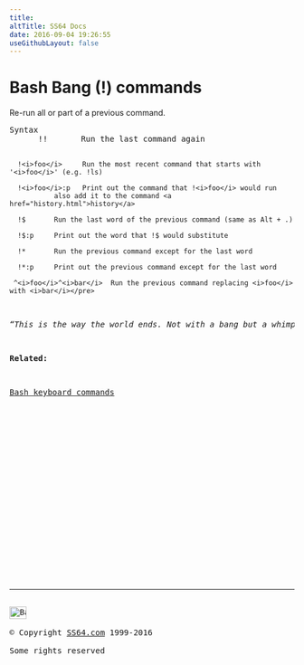 ```yaml
---
title:
altTitle: SS64 Docs
date: 2016-09-04 19:26:55
useGithubLayout: false
---
```

<!-- #BeginLibraryItem "/Library/head_osx.lbi" --><!-- #EndLibraryItem --><h1>Bash Bang (!) commands</h1> 
<p>Re-run all or part of a previous command. </p>
<pre>Syntax
      !!       Run the last command again

      !<i>foo</i>     Run the most recent command that starts with '<i>foo</i>' (e.g. !ls)

      !<i>foo</i>:p   Print out the command that !<i>foo</i> would run
               also add it to the command <a href="history.html">history</a>

      !$       Run the last word of the previous command (same as Alt + .)

      !$:p     Print out the word that !$ would substitute

      !*       Run the previous command except for the last word

      !*:p     Print out the previous command except for the last word

     ^<i>foo</i>^<i>bar</i>  Run the previous command replacing <i>foo</i> with <i>bar</i></pre>
<p class="quote"><i>“This is the way the world ends. Not with a bang but a whimper” - T.S. Eliot (The Hollow Men)</i></p>
<p><b>Related:</b></p>
<p><a href="syntax-bashkeyboard.html">Bash keyboard commands</a></p><!-- #BeginLibraryItem "/Library/foot_osx.lbi" --><p>
<!-- OSX300 -->
<ins class="adsbygoogle" style="display:inline-block;width:300px;height:250px" data-ad-client="ca-pub-6140977852749469" data-ad-slot="1823340303"></ins>
<script>
(adsbygoogle = window.adsbygoogle || []).push({});
</script></p>
<hr>
<div id="bl" class="footer"><a href="bang.html#"><img src="../images/top.png" width="30" height="22" alt="Back to the Top"></a></div>
<div id="br" class="footer, tagline">© Copyright <a href="../index.html">SS64.com</a> 1999-2016<br>
Some rights reserved</div><!-- #EndLibraryItem -->
